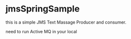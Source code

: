 # jmsSpringSample

this is a simple JMS Text Massage Producer and consumer.

need to run Active MQ in your local 
